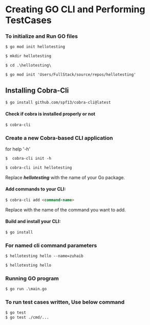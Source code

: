 # Creating GO CLI and Performing TestCases

### To initialize and Run GO files

```md
$ go mod init hellotesting
```
```md
$ mkdir hellotesting

$ cd .\hellotesting\

```
```md
$ go mod init 'Users/FullStack/source/repos/hellotesting'

```
## Installing Cobra-Cli

```md
$ go install github.com/spf13/cobra-cli@latest

```
#### Check if cobra is installed properly or not
```md
$ cobra-cli

```
### Create a new Cobra-based CLI application

for help '-h'

```md
$  cobra-cli init -h

```

```md
$ cobra-cli init hellotesting

```
Replace ***hellotesting*** with the name of your Go package.

#### Add commands to your CLI:
```md
$ cobra-cli add <command-name>

```
Replace **_<command-name>_**  with the name of the command you want to add.

#### Build and install your CLI:
```md
$ go install

```

### For named cli command parameters 

```md
$ hellotesting hello --name=zuhaib

```
```md
$ hellotesting hello

```

### Running GO program

```md
$ go run .\main.go

```

### To run test cases written, Use below command
```md
$ go test
$ go test ./cmd/...
```